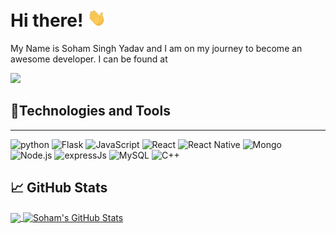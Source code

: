 # Hi there! <img src="https://raw.githubusercontent.com/sohamsingh29/sohamsingh29/master/wave.gif" width="30px">

My Name is Soham Singh Yadav and I am on my journey to become an awesome developer. I can be found at 

<!--[![Linkedin](https://simpleicons.org/icons/linkedin.svg)](https://www.linkedin.com/in/sohamsinghyadav/) -->
![](https://komarev.com/ghpvc/?username=sohamsingh29&color=brightgreen&label=Visitors)

## 🔧Technologies and Tools

*****

![python](https://img.shields.io/badge/Code-Python-brightgreen?logo=python&logoColor=white)
![Flask](https://img.shields.io/badge/Code-Flask-brightgreen?logo=Flask&logoColor=white)
![JavaScript](https://img.shields.io/badge/Code-Javascript-brightgreen?logo=javascript&logoColor=white)
![React](https://img.shields.io/badge/Code-ReactJs-brightgreen?logo=react&logoColor=white)
![React Native](https://img.shields.io/badge/Code-React%20Native-brightgreen?logo=react&logoColor=white)
![Mongo](https://img.shields.io/badge/Tools-MongoDb-brightgreen?logo=MongoDB&logoColor=white)
![Node.js](https://img.shields.io/badge/Tools-Node.js-brightgreen?logo=node.js&logoColor=white)
![expressJs](https://img.shields.io/badge/code-ExpressJs-brightgreen?logo=javascript&logoColor=white)
![MySQL](https://img.shields.io/badge/DB-MySQL-brightgreen?logo=MySQL&logoColor=white)
![C++](https://img.shields.io/badge/Code-C++-brightgreen?logo=C++&logoColor=white)

## &#x1f4c8; GitHub Stats

<a href="https://github.com/sohamsingh29/sohamsingh29">
  <img align="center" src="https://github-readme-stats.vercel.app/api/top-langs/?username=sohamsingh29&title_color=ffffff&text_color=c9cacc&icon_color=2bbc8a&bg_color=1d1f21&layout=compact" />
</a>
<a href="https://github.com/sohamsingh29/sohamsingh29">
  <img align="center" src="https://github-readme-stats.vercel.app/api?username=sohamsingh29&show_icons=true&line_height=27&count_private=true&title_color=ffffff&text_color=c9cacc&icon_color=2bbc8a&bg_color=1d1f21" alt="Soham's GitHub Stats" />
</a>

